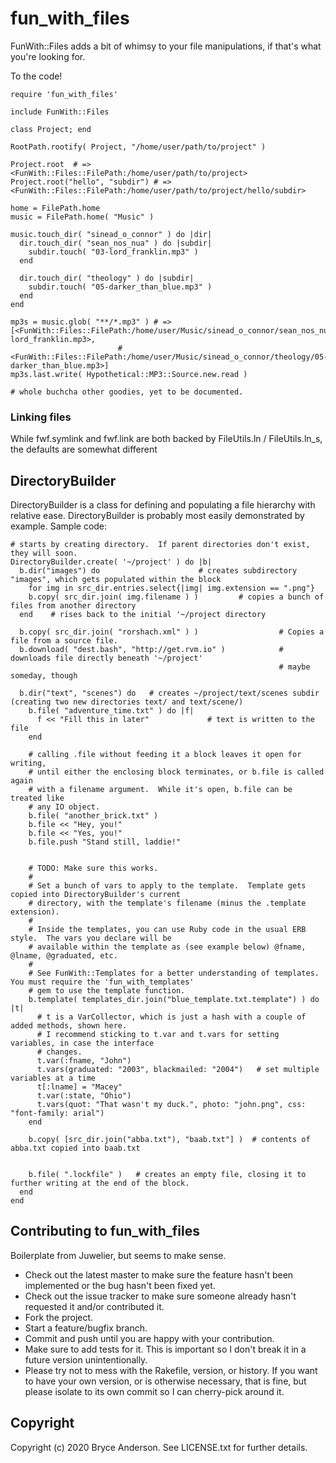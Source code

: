 # fun_with_files #

FunWith::Files adds a bit of whimsy to your file manipulations, if that's what you're looking for.

To the code!

    require 'fun_with_files'
    
    include FunWith::Files
    
    class Project; end
    
    RootPath.rootify( Project, "/home/user/path/to/project" )
    
    Project.root  # => <FunWith::Files::FilePath:/home/user/path/to/project>
    Project.root("hello", "subdir") # => <FunWith::Files::FilePath:/home/user/path/to/project/hello/subdir>
    
    home = FilePath.home
    music = FilePath.home( "Music" )
    
    music.touch_dir( "sinead_o_connor" ) do |dir|
      dir.touch_dir( "sean_nos_nua" ) do |subdir|
        subdir.touch( "03-lord_franklin.mp3" )
      end
      
      dir.touch_dir( "theology" ) do |subdir|
        subdir.touch( "05-darker_than_blue.mp3" )
      end
    end
    
    mp3s = music.glob( "**/*.mp3" ) # => [<FunWith::Files::FilePath:/home/user/Music/sinead_o_connor/sean_nos_nua/03-lord_franklin.mp3>,
                            # <FunWith::Files::FilePath:/home/user/Music/sinead_o_connor/theology/05-darker_than_blue.mp3>]
    mp3s.last.write( Hypothetical::MP3::Source.new.read )
    
    # whole buchcha other goodies, yet to be documented.
    


### Linking files ###

While fwf.symlink and fwf.link are both backed by FileUtils.ln / FileUtils.ln_s, the defaults are somewhat different



## DirectoryBuilder ##

DirectoryBuilder is a class for defining and populating a file hierarchy with relative ease.  DirectoryBuilder is probably most easily demonstrated by example.  Sample code:

    # starts by creating directory.  If parent directories don't exist, they will soon.
    DirectoryBuilder.create( '~/project' ) do |b|
      b.dir("images") do                      # creates subdirectory "images", which gets populated within the block
        for img in src_dir.entries.select{|img| img.extension == ".png"}
        b.copy( src_dir.join( img.filename ) )         # copies a bunch of files from another directory
      end    # rises back to the initial '~/project directory

      b.copy( src_dir.join( "rorshach.xml" ) )                  # Copies a file from a source file.
      b.download( "dest.bash", "http://get.rvm.io" )            # downloads file directly beneath '~/project'
                                                                # maybe someday, though

      b.dir("text", "scenes") do   # creates ~/project/text/scenes subdir (creating two new directories text/ and text/scene/)
        b.file( "adventure_time.txt" ) do |f|
          f << "Fill this in later"             # text is written to the file
        end

        # calling .file without feeding it a block leaves it open for writing,
        # until either the enclosing block terminates, or b.file is called again 
        # with a filename argument.  While it's open, b.file can be treated like
        # any IO object.
        b.file( "another_brick.txt" )           
        b.file << "Hey, you!"
        b.file << "Yes, you!"
        b.file.push "Stand still, laddie!"


        # TODO: Make sure this works.
        #
        # Set a bunch of vars to apply to the template.  Template gets copied into DirectoryBuilder's current
        # directory, with the template's filename (minus the .template extension).
        #
        # Inside the templates, you can use Ruby code in the usual ERB style.  The vars you declare will be
        # available within the template as (see example below) @fname, @lname, @graduated, etc.
        #
        # See FunWith::Templates for a better understanding of templates.  You must require the 'fun_with_templates'
        # gem to use the template function.
        b.template( templates_dir.join("blue_template.txt.template") ) do |t|
          # t is a VarCollector, which is just a hash with a couple of added methods, shown here.
          # I recommend sticking to t.var and t.vars for setting variables, in case the interface
          # changes.
          t.var(:fname, "John")      
          t.vars(graduated: "2003", blackmailed: "2004")   # set multiple variables at a time
          t[:lname] = "Macey"
          t.var(:state, "Ohio")
          t.vars(quot: "That wasn't my duck.", photo: "john.png", css: "font-family: arial")
        end

        b.copy( [src_dir.join("abba.txt"), "baab.txt"] )  # contents of abba.txt copied into baab.txt


        b.file( ".lockfile" )   # creates an empty file, closing it to further writing at the end of the block.
      end
    end
  
  

    


## Contributing to fun_with_files ##

Boilerplate from Juwelier, but seems to make sense.

* Check out the latest master to make sure the feature hasn't been implemented or the bug hasn't been fixed yet.
* Check out the issue tracker to make sure someone already hasn't requested it and/or contributed it.
* Fork the project.
* Start a feature/bugfix branch.
* Commit and push until you are happy with your contribution.
* Make sure to add tests for it. This is important so I don't break it in a future version unintentionally.
* Please try not to mess with the Rakefile, version, or history. If you want to have your own version, or is otherwise necessary, that is fine, but please isolate to its own commit so I can cherry-pick around it.

## Copyright ##

Copyright (c) 2020 Bryce Anderson. See LICENSE.txt for further details.

